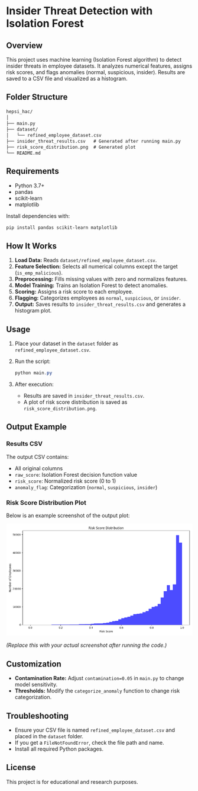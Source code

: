 # Insider Threat Detection with Isolation Forest

## Overview

This project uses machine learning (Isolation Forest algorithm) to detect insider threats in employee datasets. It analyzes numerical features, assigns risk scores, and flags anomalies (normal, suspicious, insider). Results are saved to a CSV file and visualized as a histogram.

## Folder Structure

```
hepsi_hac/
│
├── main.py
├── dataset/
│   └── refined_employee_dataset.csv
├── insider_threat_results.csv   # Generated after running main.py
├── risk_score_distribution.png  # Generated plot
└── README.md
```

## Requirements

- Python 3.7+
- pandas
- scikit-learn
- matplotlib

Install dependencies with:

```powershell
pip install pandas scikit-learn matplotlib
```

## How It Works

1. **Load Data:** Reads `dataset/refined_employee_dataset.csv`.
2. **Feature Selection:** Selects all numerical columns except the target (`is_emp_malicious`).
3. **Preprocessing:** Fills missing values with zero and normalizes features.
4. **Model Training:** Trains an Isolation Forest to detect anomalies.
5. **Scoring:** Assigns a risk score to each employee.
6. **Flagging:** Categorizes employees as `normal`, `suspicious`, or `insider`.
7. **Output:** Saves results to `insider_threat_results.csv` and generates a histogram plot.

## Usage

1. Place your dataset in the `dataset` folder as `refined_employee_dataset.csv`.
2. Run the script:

   ```powershell
   python main.py
   ```

3. After execution:
   - Results are saved in `insider_threat_results.csv`.
   - A plot of risk score distribution is saved as `risk_score_distribution.png`.

## Output Example

### Results CSV

The output CSV contains:
- All original columns
- `raw_score`: Isolation Forest decision function value
- `risk_score`: Normalized risk score (0 to 1)
- `anomaly_flag`: Categorization (`normal`, `suspicious`, `insider`)

### Risk Score Distribution Plot

Below is an example screenshot of the output plot:

![Risk Score Distribution](risk_score_distribution.png)

*(Replace this with your actual screenshot after running the code.)*

## Customization

- **Contamination Rate:** Adjust `contamination=0.05` in `main.py` to change model sensitivity.
- **Thresholds:** Modify the `categorize_anomaly` function to change risk categorization.

## Troubleshooting

- Ensure your CSV file is named `refined_employee_dataset.csv` and placed in the `dataset` folder.
- If you get a `FileNotFoundError`, check the file path and name.
- Install all required Python packages.

## License

This project is for educational and research purposes.
